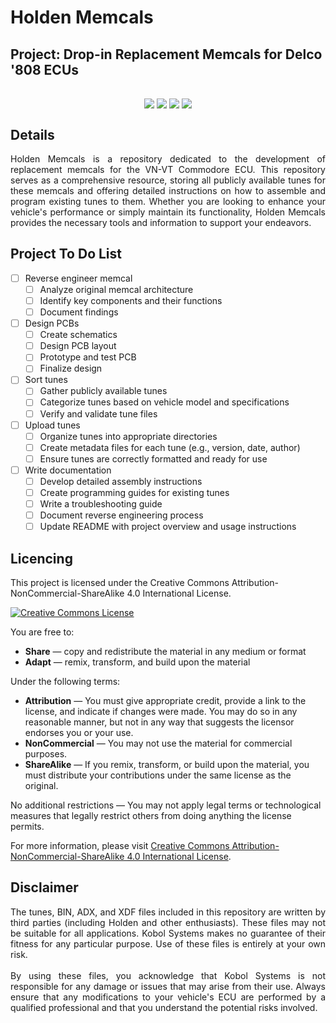 # Holden Memcals

## **Project**: Drop-in Replacement Memcals for Delco '808 ECUs <img alt="" align="right" src="https://img.shields.io/badge/Status-Inital%20Design-informational?style=flat&logoColor=white&color=00ADD8" />


<!-- Repo Cover Image -->
<p align="center">
<img alt="" align="center" src="https://github.com/KobolSystems/Holden_Memcals/blob/main/RepoImages/MEMCAL.jpg?raw=true" />
</p>

<!-- Repo Stats -->
<p align="center">
<img align="center" src="https://img.shields.io/github/commit-activity/m/KobolSystems/Holden_Memcals">
<img align="center" src="https://img.shields.io/github/last-commit/KobolSystems/Holden_Memcals">
<img align="center" src="https://img.shields.io/github/languages/code-size/KobolSystems/Holden_Memcals">
<img align="center" src="https://img.shields.io/github/directory-file-count/KobolSystems/Holden_Memcals">
</p>

## Details
<p align="justify"> 
Holden Memcals is a repository dedicated to the development of replacement memcals for the VN-VT Commodore ECU. This repository serves as a comprehensive resource, storing all publicly available tunes for these memcals and offering detailed instructions on how to assemble and program existing tunes to them. Whether you are looking to enhance your vehicle's performance or simply maintain its functionality, Holden Memcals provides the necessary tools and information to support your endeavors.
</p>

<!-- To Do List -->
## Project To Do List
- [ ] Reverse engineer memcal
  - [ ] Analyze original memcal architecture
  - [ ] Identify key components and their functions
  - [ ] Document findings

- [ ] Design PCBs
  - [ ] Create schematics
  - [ ] Design PCB layout
  - [ ] Prototype and test PCB
  - [ ] Finalize design

- [ ] Sort tunes
  - [ ] Gather publicly available tunes
  - [ ] Categorize tunes based on vehicle model and specifications
  - [ ] Verify and validate tune files

- [ ] Upload tunes
  - [ ] Organize tunes into appropriate directories
  - [ ] Create metadata files for each tune (e.g., version, date, author)
  - [ ] Ensure tunes are correctly formatted and ready for use

- [ ] Write documentation
  - [ ] Develop detailed assembly instructions
  - [ ] Create programming guides for existing tunes
  - [ ] Write a troubleshooting guide
  - [ ] Document reverse engineering process
  - [ ] Update README with project overview and usage instructions

<!-- Licencing Always at the Bottom -->
## Licencing

This project is licensed under the Creative Commons Attribution-NonCommercial-ShareAlike 4.0 International License.

[![Creative Commons License](https://i.creativecommons.org/l/by-nc-sa/4.0/88x31.png)](https://creativecommons.org/licenses/by-nc-sa/4.0/)

You are free to:

- **Share** — copy and redistribute the material in any medium or format
- **Adapt** — remix, transform, and build upon the material

Under the following terms:

- **Attribution** — You must give appropriate credit, provide a link to the license, and indicate if changes were made. You may do so in any reasonable manner, but not in any way that suggests the licensor endorses you or your use.
- **NonCommercial** — You may not use the material for commercial purposes.
- **ShareAlike** — If you remix, transform, or build upon the material, you must distribute your contributions under the same license as the original.

No additional restrictions — You may not apply legal terms or technological measures that legally restrict others from doing anything the license permits.

For more information, please visit [Creative Commons Attribution-NonCommercial-ShareAlike 4.0 International License](https://creativecommons.org/licenses/by-nc-sa/4.0/).

## Disclaimer
<p align="justify"> 
The tunes, BIN, ADX, and XDF files included in this repository are written by third parties (including Holden and other enthusiasts). These files may not be suitable for all applications. Kobol Systems makes no guarantee of their fitness for any particular purpose. Use of these files is entirely at your own risk. 
<br><br>
By using these files, you acknowledge that Kobol Systems is not responsible for any damage or issues that may arise from their use. Always ensure that any modifications to your vehicle's ECU are performed by a qualified professional and that you understand the potential risks involved.
</p>
